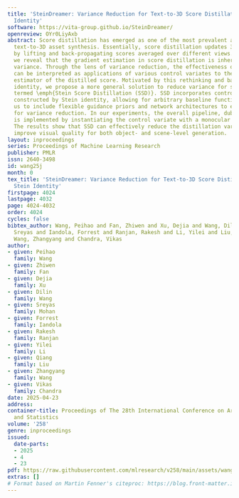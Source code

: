 ```yaml
---
title: 'SteinDreamer: Variance Reduction for Text-to-3D Score Distillation via Stein
  Identity'
software: https://vita-group.github.io/SteinDreamer/
openreview: OYr0LiyAxb
abstract: Score distillation has emerged as one of the most prevalent approaches for
  text-to-3D asset synthesis. Essentially, score distillation updates 3D parameters
  by lifting and back-propagating scores averaged over different views. In this paper,
  we reveal that the gradient estimation in score distillation is inherent to high
  variance. Through the lens of variance reduction, the effectiveness of SDS and VSD
  can be interpreted as applications of various control variates to the Monte Carlo
  estimator of the distilled score. Motivated by this rethinking and based on Stein’s
  identity, we propose a more general solution to reduce variance for score distillation,
  termed \emph{Stein Score Distillation (SSD)}. SSD incorporates control variates
  constructed by Stein identity, allowing for arbitrary baseline functions. This enables
  us to include flexible guidance priors and network architectures to explicitly optimize
  for variance reduction. In our experiments, the overall pipeline, dubbed \emph{SteinDreamer},
  is implemented by instantiating the control variate with a monocular depth estimator.
  The results show that SSD can effectively reduce the distillation variance and consistently
  improve visual quality for both object- and scene-level generation.
layout: inproceedings
series: Proceedings of Machine Learning Research
publisher: PMLR
issn: 2640-3498
id: wang25j
month: 0
tex_title: 'SteinDreamer: Variance Reduction for Text-to-3D Score Distillation via
  Stein Identity'
firstpage: 4024
lastpage: 4032
page: 4024-4032
order: 4024
cycles: false
bibtex_author: Wang, Peihao and Fan, Zhiwen and Xu, Dejia and Wang, Dilin and Mohan,
  Sreyas and Iandola, Forrest and Ranjan, Rakesh and Li, Yilei and Liu, Qiang and
  Wang, Zhangyang and Chandra, Vikas
author:
- given: Peihao
  family: Wang
- given: Zhiwen
  family: Fan
- given: Dejia
  family: Xu
- given: Dilin
  family: Wang
- given: Sreyas
  family: Mohan
- given: Forrest
  family: Iandola
- given: Rakesh
  family: Ranjan
- given: Yilei
  family: Li
- given: Qiang
  family: Liu
- given: Zhangyang
  family: Wang
- given: Vikas
  family: Chandra
date: 2025-04-23
address:
container-title: Proceedings of The 28th International Conference on Artificial Intelligence
  and Statistics
volume: '258'
genre: inproceedings
issued:
  date-parts:
  - 2025
  - 4
  - 23
pdf: https://raw.githubusercontent.com/mlresearch/v258/main/assets/wang25j/wang25j.pdf
extras: []
# Format based on Martin Fenner's citeproc: https://blog.front-matter.io/posts/citeproc-yaml-for-bibliographies/
---
```

